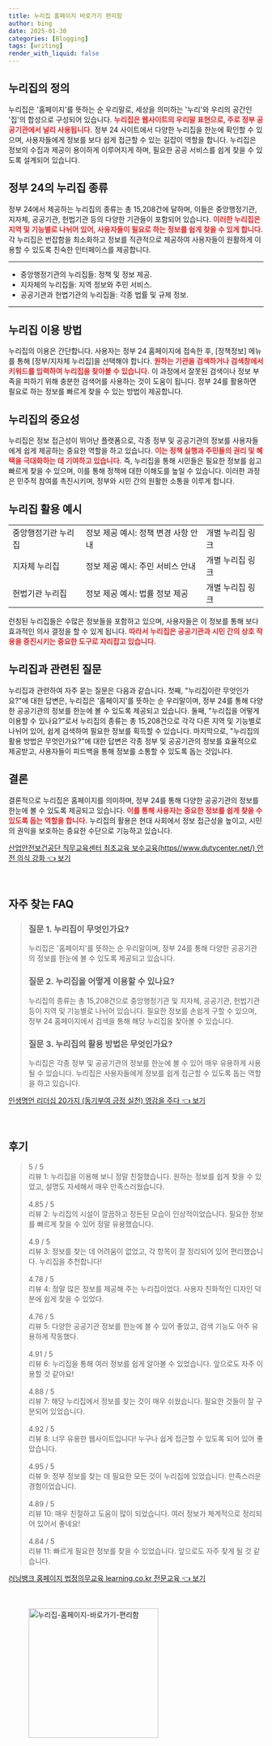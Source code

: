 ```yaml
---
title: 누리집 홈페이지 바로가기 편리함
author: bing
date: 2025-01-30
categories: [Blogging]
tags: [writing]
render_with_liquid: false
---
```



<h2 id='누리집의 정의'>누리집의 정의</h2>

<p>누리집은 '홈페이지'를 뜻하는 순 우리말로, 세상을 의미하는 '누리'와 우리의 공간인 '집'의 합성으로 구성되어 있습니다. <b><span style="color: #ee2323;">누리집은 웹사이트의 우리말 표현으로, 주로 정부 공공기관에서 널리 사용됩니다.</span></b> 정부 24 사이트에서 다양한 누리집을 한눈에 확인할 수 있으며, 사용자들에게 정보를 보다 쉽게 접근할 수 있는 길잡이 역할을 합니다. 누리집은 정보의 수집과 제공이 용이하게 이루어지게 하며, 필요한 공공 서비스를 쉽게 찾을 수 있도록 설계되어 있습니다.</p>

<h2 id='정부 24의 누리집 종류'>정부 24의 누리집 종류</h2>

<p>정부 24에서 제공하는 누리집의 종류는 총 15,208건에 달하며, 이들은 중앙행정기관, 지자체, 공공기관, 헌법기관 등의 다양한 기관들이 포함되어 있습니다. <b><span style="color: #ee2323;">이러한 누리집은 지역 및 기능별로 나뉘어 있어, 사용자들이 필요로 하는 정보를 쉽게 찾을 수 있게 합니다.</span></b> 각 누리집은 번잡함을 최소화하고 정보를 직관적으로 제공하여 사용자들이 원활하게 이용할 수 있도록 친숙한 인터페이스를 제공합니다.</p>

<hr />

<ul>
    <li>중앙행정기관의 누리집들: 정책 및 정보 제공.</li>
    <li>지자체의 누리집들: 지역 정보와 주민 서비스.</li>
    <li>공공기관과 헌법기관의 누리집들: 각종 법률 및 규제 정보.</li>
</ul>

<hr />

<h2 id='누리집 이용 방법'>누리집 이용 방법</h2>

<p>누리집의 이용은 간단합니다. 사용자는 정부 24 홈페이지에 접속한 후, [정책정보] 메뉴를 통해 [정부/지자체 누리집]을 선택해야 합니다. <b><span style="color: #ee2323;">원하는 기관을 검색하거나 검색창에서 키워드를 입력하여 누리집을 찾아볼 수 있습니다.</span></b> 이 과정에서 잘못된 검색이나 정보 부족을 피하기 위해 충분한 검색어를 사용하는 것이 도움이 됩니다. 정부 24를 활용하면 필요로 하는 정보를 빠르게 찾을 수 있는 방법이 제공합니다.</p>

<h2 id='누리집의 중요성'>누리집의 중요성</h2>

<p>누리집은 정보 접근성이 뛰어난 플랫폼으로, 각종 정부 및 공공기관의 정보를 사용자들에게 쉽게 제공하는 중요한 역할을 하고 있습니다. <b><span style="color: #ee2323;">이는 정책 실행과 주민들의 권리 및 혜택을 극대화하는 데 기여하고 있습니다.</span></b> 즉, 누리집을 통해 시민들은 필요한 정보를 쉽고 빠르게 찾을 수 있으며, 이를 통해 정책에 대한 이해도를 높일 수 있습니다. 이러한 과정은 민주적 참여를 촉진시키며, 정부와 시민 간의 원활한 소통을 이루게 합니다.</p>

<h2 id='누리집 활용 예시'>누리집 활용 예시</h2>

<table>
    <tr>
        <td>중앙행정기관 누리집</td>
        <td>정보 제공 예시: 정책 변경 사항 안내</td>
        <td>개별 누리집 링크</td>
    </tr>
    <tr>
        <td>지자체 누리집</td>
        <td>정보 제공 예시: 주민 서비스 안내</td>
        <td>개별 누리집 링크</td>
    </tr>
    <tr>
        <td>헌법기관 누리집</td>
        <td>정보 제공 예시: 법률 정보 제공</td>
        <td>개별 누리집 링크</td>
    </tr>
</table>

<p>런칭된 누리집들은 수많은 정보들을 포함하고 있으며, 사용자들은 이 정보를 통해 보다 효과적인 의사 결정을 할 수 있게 됩니다. <b><span style="color: #ee2323;">따라서 누리집은 공공기관과 시민 간의 상호 작용을 증진시키는 중요한 도구로 자리잡고 있습니다.</span></b></p>

<h2 id='누리집과 관련된 질문'>누리집과 관련된 질문</h2>

<p>누리집과 관련하여 자주 묻는 질문은 다음과 같습니다. 첫째, "누리집이란 무엇인가요?"에 대한 답변은, 누리집은 '홈페이지'를 뜻하는 순 우리말이며, 정부 24를 통해 다양한 공공기관의 정보를 한눈에 볼 수 있도록 제공되고 있습니다. 둘째, "누리집을 어떻게 이용할 수 있나요?"로서 누리집의 종류는 총 15,208건으로 각각 다른 지역 및 기능별로 나뉘어 있어, 쉽게 검색하여 필요한 정보를 획득할 수 있습니다. 마지막으로, "누리집의 활용 방법은 무엇인가요?"에 대한 답변은 각종 정부 및 공공기관의 정보를 효율적으로 제공받고, 사용자들이 피드백을 통해 정보를 소통할 수 있도록 돕는 것입니다.</p>

<h2 id='결론'>결론</h2>

<p>결론적으로 누리집은 홈페이지를 의미하며, 정부 24를 통해 다양한 공공기관의 정보를 한눈에 볼 수 있도록 제공되고 있습니다. <b><span style="color: #ee2323;">이를 통해 사용자는 중요한 정보를 쉽게 찾을 수 있도록 돕는 역할을 합니다.</span></b> 누리집의 활용은 현대 사회에서 정보 접근성을 높이고, 시민의 권익을 보호하는 중요한 수단으로 기능하고 있습니다.</p>


<p><a class="click-button" title="산업안전보건공단 직무교육센터 최초교육 보수교육(https//www.dutycenter.net/) 안전 의식 강화" href="https://24nara.github.io/posts/%EC%82%B0%EC%97%85%EC%95%88%EC%A0%84%EB%B3%B4%EA%B1%B4%EA%B3%B5%EB%8B%A8-%EC%A7%81%EB%AC%B4%EA%B5%90%EC%9C%A1%EC%84%BC%ED%84%B0-%EC%B5%9C%EC%B4%88%EA%B5%90%EC%9C%A1-%EB%B3%B4%EC%88%98%EA%B5%90%EC%9C%A1(httpswww.dutycenter.net)-%EC%95%88%EC%A0%84-%EC%9D%98%EC%8B%9D-%EA%B0%95%ED%99%94/" rel="dofollow">산업안전보건공단 직무교육센터 최초교육 보수교육(https//www.dutycenter.net/) 안전 의식 강화 👈 보기</a></p><br>
<h2 id='자주_찾는_FAQ'>자주 찾는 FAQ</h2>
<div itemscope="" itemtype="https://schema.org/FAQPage"> 
<blockquote> 
<div itemscope="" itemprop="mainEntity" itemtype="https://schema.org/Question"> 
<h3 itemprop="name">질문 1. 누리집이 무엇인가요?</h3> 
<div itemscope="" itemprop="acceptedAnswer" itemtype="https://schema.org/Answer"> 
<span itemprop="text"> 
<p>누리집은 '홈페이지'를 뜻하는 순 우리말이며, 정부 24를 통해 다양한 공공기관의 정보를 한눈에 볼 수 있도록 제공되고 있습니다.</p> 
</span> 
</div> 
</div> 
<div itemscope="" itemprop="mainEntity" itemtype="https://schema.org/Question"> 
<h3 itemprop="name">질문 2. 누리집을 어떻게 이용할 수 있나요?</h3> 
<div itemscope="" itemprop="acceptedAnswer" itemtype="https://schema.org/Answer"> 
<span itemprop="text"> 
<p>누리집의 종류는 총 15,208건으로 중앙행정기관 및 지자체, 공공기관, 헌법기관 등이 지역 및 기능별로 나뉘어 있습니다. 필요한 정보를 손쉽게 구할 수 있으며, 정부 24 홈페이지에서 검색을 통해 해당 누리집을 찾아볼 수 있습니다.</p> 
</span> 
</div> 
</div> 
<div itemscope="" itemprop="mainEntity" itemtype="https://schema.org/Question"> 
<h3 itemprop="name">질문 3. 누리집의 활용 방법은 무엇인가요?</h3> 
<div itemscope="" itemprop="acceptedAnswer" itemtype="https://schema.org/Answer"> 
<span itemprop="text"> 
<p>누리집은 각종 정부 및 공공기관의 정보를 한눈에 볼 수 있어 매우 유용하게 사용될 수 있습니다. 누리집은 사용자들에게 정보를 쉽게 접근할 수 있도록 돕는 역할을 하고 있습니다.</p> 
</span> 
</div> 
</div> 
</blockquote> 
</div>
<p><a class="click-button" title="인생명언 리더십 20가지 (동기부여 긍정 실천) 영감을 주다" href="https://24nara.github.io/posts/%EC%9D%B8%EC%83%9D%EB%AA%85%EC%96%B8-%EB%A6%AC%EB%8D%94%EC%8B%AD-20%EA%B0%80%EC%A7%80-(%EB%8F%99%EA%B8%B0%EB%B6%80%EC%97%AC-%EA%B8%8D%EC%A0%95-%EC%8B%A4%EC%B2%9C)-%EC%98%81%EA%B0%90%EC%9D%84-%EC%A3%BC%EB%8B%A4/" rel="dofollow">인생명언 리더십 20가지 (동기부여 긍정 실천) 영감을 주다 👈 보기</a></p><br>
<h2 id='후기'>후기</h2>
<div itemscope itemtype="https://schema.org/Product">
  <blockquote>
  <div itemprop="review" itemscope itemtype="https://schema.org/Review">
      <div itemprop="reviewRating" itemscope itemtype="https://schema.org/Rating"> <span itemprop="ratingValue">5</span> / <span itemprop="bestRating">5</span> </div>
      <span itemprop="reviewBody">리뷰 1: 누리집을 이용해 보니 정말 친절했습니다. 원하는 정보를 쉽게 찾을 수 있었고, 설명도 자세해서 매우 만족스러웠습니다.</span>
  </div>
  <br>
  <div itemprop="review" itemscope itemtype="https://schema.org/Review">
      <div itemprop="reviewRating" itemscope itemtype="https://schema.org/Rating"> <span itemprop="ratingValue">4.85</span> / <span itemprop="bestRating">5</span> </div>
      <span itemprop="reviewBody">리뷰 2: 누리집의 시설이 깔끔하고 정돈된 모습이 인상적이었습니다. 필요한 정보를 빠르게 찾을 수 있어 정말 유용했습니다.</span>
  </div>
  <br>
  <div itemprop="review" itemscope itemtype="https://schema.org/Review">
      <div itemprop="reviewRating" itemscope itemtype="https://schema.org/Rating"> <span itemprop="ratingValue">4.9</span> / <span itemprop="bestRating">5</span> </div>
      <span itemprop="reviewBody">리뷰 3: 정보를 찾는 데 어려움이 없었고, 각 항목이 잘 정리되어 있어 편리했습니다. 누리집을 추천합니다!</span>
  </div>
  <br>
  <div itemprop="review" itemscope itemtype="https://schema.org/Review">
      <div itemprop="reviewRating" itemscope itemtype="https://schema.org/Rating"> <span itemprop="ratingValue">4.78</span> / <span itemprop="bestRating">5</span> </div>
      <span itemprop="reviewBody">리뷰 4: 정말 많은 정보를 제공해 주는 누리집이었다. 사용자 친화적인 디자인 덕분에 쉽게 찾을 수 있었다.</span>
  </div>
  <br>
  <div itemprop="review" itemscope itemtype="https://schema.org/Review">
      <div itemprop="reviewRating" itemscope itemtype="https://schema.org/Rating"> <span itemprop="ratingValue">4.76</span> / <span itemprop="bestRating">5</span> </div>
      <span itemprop="reviewBody">리뷰 5: 다양한 공공기관 정보를 한눈에 볼 수 있어 좋았고, 검색 기능도 아주 유용하게 작동했다.</span>
  </div>
  <br>
  <div itemprop="review" itemscope itemtype="https://schema.org/Review">
      <div itemprop="reviewRating" itemscope itemtype="https://schema.org/Rating"> <span itemprop="ratingValue">4.91</span> / <span itemprop="bestRating">5</span> </div>
      <span itemprop="reviewBody">리뷰 6: 누리집을 통해 여러 정보를 쉽게 알아볼 수 있었습니다. 앞으로도 자주 이용할 것 같아요!</span>
  </div>
  <br>
  <div itemprop="review" itemscope itemtype="https://schema.org/Review">
      <div itemprop="reviewRating" itemscope itemtype="https://schema.org/Rating"> <span itemprop="ratingValue">4.88</span> / <span itemprop="bestRating">5</span> </div>
      <span itemprop="reviewBody">리뷰 7: 해당 누리집에서 정보를 찾는 것이 매우 쉬웠습니다. 필요한 것들이 잘 구분되어 있었습니다.</span>
  </div>
  <br>
  <div itemprop="review" itemscope itemtype="https://schema.org/Review">
      <div itemprop="reviewRating" itemscope itemtype="https://schema.org/Rating"> <span itemprop="ratingValue">4.92</span> / <span itemprop="bestRating">5</span> </div>
      <span itemprop="reviewBody">리뷰 8: 너무 유용한 웹사이트입니다! 누구나 쉽게 접근할 수 있도록 되어 있어 좋았습니다.</span>
  </div>
  <br>
  <div itemprop="review" itemscope itemtype="https://schema.org/Review">
      <div itemprop="reviewRating" itemscope itemtype="https://schema.org/Rating"> <span itemprop="ratingValue">4.95</span> / <span itemprop="bestRating">5</span> </div>
      <span itemprop="reviewBody">리뷰 9: 정부 정보를 찾는 데 필요한 모든 것이 누리집에 있었습니다. 만족스러운 경험이었습니다.</span>
  </div>
  <br>
  <div itemprop="review" itemscope itemtype="https://schema.org/Review">
      <div itemprop="reviewRating" itemscope itemtype="https://schema.org/Rating"> <span itemprop="ratingValue">4.89</span> / <span itemprop="bestRating">5</span> </div>
      <span itemprop="reviewBody">리뷰 10: 매우 친절하고 도움이 많이 되었습니다. 여러 정보가 체계적으로 정리되어 있어서 좋네요!</span>
  </div>
  <br>
  <div itemprop="review" itemscope itemtype="https://schema.org/Review">
      <div itemprop="reviewRating" itemscope itemtype="https://schema.org/Rating"> <span itemprop="ratingValue">4.84</span> / <span itemprop="bestRating">5</span> </div>
      <span itemprop="reviewBody">리뷰 11: 빠르게 필요한 정보를 찾을 수 있었습니다. 앞으로도 자주 찾게 될 것 같습니다.</span>
  </div>
  </blockquote>
</div>
<p><a class="click-button" title="러닝뱅크 홈페이지 법정의무교육 learning.co.kr 전문교육" href="https://24nara.github.io/posts/%EB%9F%AC%EB%8B%9D%EB%B1%85%ED%81%AC-%ED%99%88%ED%8E%98%EC%9D%B4%EC%A7%80-%EB%B2%95%EC%A0%95%EC%9D%98%EB%AC%B4%EA%B5%90%EC%9C%A1-learning.co.kr-%EC%A0%84%EB%AC%B8%EA%B5%90%EC%9C%A1/" rel="dofollow">러닝뱅크 홈페이지 법정의무교육 learning.co.kr 전문교육 👈 보기</a></p><br>
<figure class="image"><img src="https://24nara.github.io/assets/img/thumbnail/누리집-홈페이지-바로가기-편리함.webp" alt="누리집-홈페이지-바로가기-편리함" width="256" height="256"></figure>